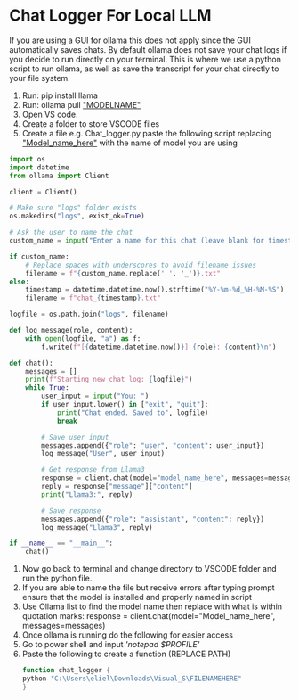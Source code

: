# Chat Logger For Local LLM 
If you are using a GUI for ollama this does not apply since the GUI automatically saves chats. 
By default ollama does not save your chat logs if you decide to run directly on your terminal.
This is where we use a python script to run ollama, as well as save the transcript for your chat directly to your file system. 
1. Run: pip install llama 
2. Run: ollama pull ["MODELNAME"](https://ollama.com/library)
4. Open VS code. 
5. Create a folder to store VSCODE files 
6. Create a file e.g. Chat_logger.py paste the following script replacing ["Model_name_here"](https://ollama.com/library) with the name of model you are using 

```python
import os
import datetime
from ollama import Client

client = Client()

# Make sure "logs" folder exists
os.makedirs("logs", exist_ok=True)

# Ask the user to name the chat
custom_name = input("Enter a name for this chat (leave blank for timestamp): ").strip()

if custom_name:
    # Replace spaces with underscores to avoid filename issues
    filename = f"{custom_name.replace(' ', '_')}.txt"
else:
    timestamp = datetime.datetime.now().strftime("%Y-%m-%d_%H-%M-%S")
    filename = f"chat_{timestamp}.txt"

logfile = os.path.join("logs", filename)

def log_message(role, content):
    with open(logfile, "a") as f:
        f.write(f"[{datetime.datetime.now()}] {role}: {content}\n")

def chat():
    messages = []
    print(f"Starting new chat log: {logfile}")
    while True:
        user_input = input("You: ")
        if user_input.lower() in ["exit", "quit"]:
            print("Chat ended. Saved to", logfile)
            break

        # Save user input
        messages.append({"role": "user", "content": user_input})
        log_message("User", user_input)

        # Get response from Llama3
        response = client.chat(model="model_name_here", messages=messages)
        reply = response["message"]["content"]
        print("Llama3:", reply)

        # Save response
        messages.append({"role": "assistant", "content": reply})
        log_message("Llama3", reply)

if __name__ == "__main__":
    chat()

```

1. Now go back to terminal and change directory to VSCODE folder and run the python file. 
2. If you are able to name the file but receive errors after typing prompt ensure that the model is installed and properly named in script
3. Use Ollama list to find the model name then replace with what is within quotation marks: response = client.chat(model="Model_name_here", messages=messages)
4. Once ollama is running do the following for easier access 
5. Go to power shell and input _'notepad $PROFILE'_
6. Paste the following to create a function (REPLACE PATH)
   ```powershell
   function chat_logger {
   python "C:\Users\eliel\Downloads\Visual_S\FILENAMEHERE"
   }
   ```
